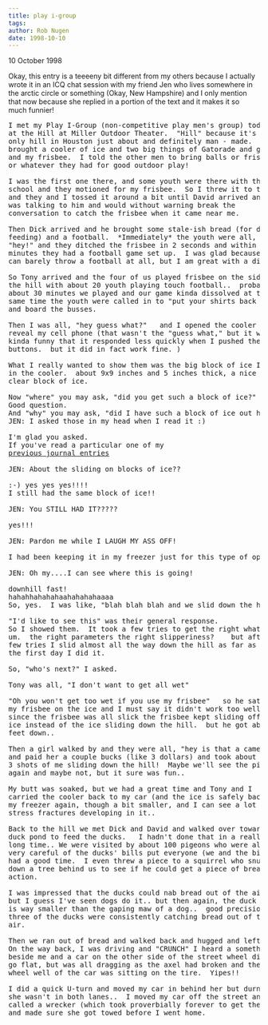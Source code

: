 ```yaml
---
title: play i-group
tags: 
author: Rob Nugen
date: 1998-10-10
---
```


<title>Play I-Group</title>

<p class=date>10 October 1998</p>

<p>Okay, this entry is a teeeeny bit different from my others because I actually wrote it in an ICQ chat session with my friend Jen who lives somewhere in the arctic circle or something (Okay, New Hampshire) and I only mention that now because she replied in a portion of the text and it makes it so much funnier!

<pre>
I met my Play I-Group (non-competitive play men's group) today 
at the Hill at Miller Outdoor Theater.  "Hill" because it's the
only hill in Houston just about and definitely man - made.  I
brought a cooler of ice and two big things of Gatorade and grapes
and my frisbee.  I told the other men to bring balls or frisbees
or whatever they had for good outdoor play!

I was the first one there, and some youth were there with their
school and they motioned for my frisbee.  So I threw it to them
and they and I tossed it around a bit until David arrived and I
was talking to him and would without warning break the 
conversation to catch the frisbee when it came near me.

Then Dick arrived and he brought some stale-ish bread (for duck
feeding) and a football.  *Immediately* the youth were all, 
"hey!" and they ditched the frisbee in 2 seconds and within 5
minutes they had a football game set up.  I was glad because I
can barely throw a football at all, but I am great with a disc!
  
So Tony arrived and the four of us played frisbee on the side of
the hill with about 20 youth playing touch football..  probably
about 30 minutes we played and our game kinda dissolved at the
same time the youth were called in to "put your shirts back on!"
and board the busses.

Then I was all, "hey guess what?"   and I opened the cooler to
reveal my cell phone (that wasn't the "guess what," but it was
kinda funny that it responded less quickly when I pushed the
buttons.  but it did in fact work fine. )

What I really wanted to show them was the big block of ice I had
in the cooler.  about 9x9 inches and 5 inches thick, a nice big
clear block of ice.  

Now "where" you may ask, "did you get such a block of ice?"
Good question.
And "why" you may ask, "did I have such a block of ice out here?" 
JEN: I asked those in my head when I read it :)

I'm glad you asked.
If you've read a particular one of my 
<a href="/cgi-local/journal.pl?date=1998/07/09#hermann_park_ice1">previous journal entries</a>

JEN: About the sliding on blocks of ice??

:-) yes yes yes!!!! 
I still had the same block of ice!!

JEN: You STILL HAD IT????? 

yes!!!

JEN: Pardon me while I LAUGH MY ASS OFF!

I had been keeping it in my freezer just for this type of opportunity!!!  

JEN: Oh my....I can see where this is going!

downhill fast!
hahahhahahahaahahahahaaaa
So, yes.  I was like, "blah blah blah and we slid down the hill on the blocks of ice."  

"I'd like to see this" was their general response.
So I showed them.  It took a few tries to get the right what..
um.  the right parameters the right slipperiness?    but after a
few tries I slid almost all the way down the hill as far as I had
the first day I did it.  

So, "who's next?" I asked.  

Tony was all, "I don't want to get all wet"  

"Oh you won't get too wet if you use my frisbee"   so he sat on
my frisbee on the ice and I must say it didn't work too well.. 
since the frisbee was all slick the frisbee kept sliding off the
ice instead of the ice sliding down the hill.  but he got about 5
feet down..  

Then a girl walked by and they were all, "hey is that a camera?"
and paid her a couple bucks (like 3 dollars) and took about 2 or
3 shots of me sliding down the hill!  Maybe we'll see the pics
again and maybe not, but it sure was fun..  

My butt was soaked, but we had a great time and Tony and I
carried the cooler back to my car (and the ice is safely back in
my freezer again, though a bit smaller, and I can see a lot of
stress fractures developing in it..

Back to the hill we met Dick and David and walked over toward the
duck pond to feed the ducks.   I hadn't done that in a really
long time.. We were visited by about 100 pigeons who were all
very careful of the ducks' bills put everyone (we and the birds)
had a good time.  I even threw a piece to a squirrel who snuck
down a tree behind us to see if he could get a piece of bread
action.

I was impressed that the ducks could nab bread out of the air..
but I guess I've seen dogs do it.. but then again, the duck bill
is way smaller than the gaping maw of a dog..  good precision and
three of the ducks were consistently catching bread out of the
air.

Then we ran out of bread and walked back and hugged and left.
On the way back, I was driving and "CRUNCH" I heard a something
beside me and a car on the other side of the street wheel didn't
go flat, but was all dragging as the axel had broken and the
wheel well of the car was sitting on the tire.  Yipes!!

I did a quick U-turn and moved my car in behind her but durn if
she wasn't in both lanes..  I moved my car off the street and
called a wrecker (which took proverbially forever to get there)
and made sure she got towed before I went home.  

</pre>
</p>
